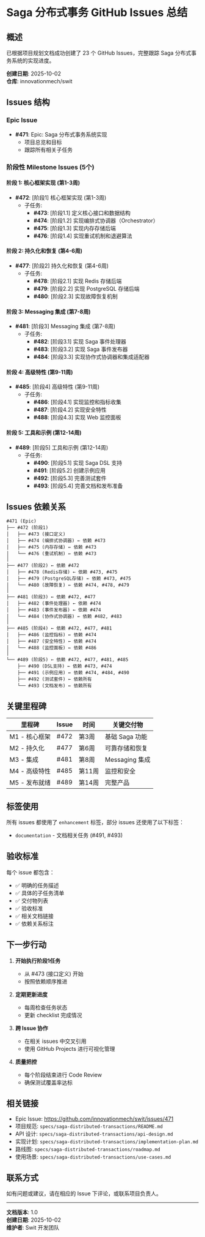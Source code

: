 # Saga 分布式事务 GitHub Issues 总结

## 概述

已根据项目规划文档成功创建了 23 个 GitHub Issues，完整跟踪 Saga 分布式事务系统的实现进度。

**创建日期**: 2025-10-02  
**仓库**: innovationmech/swit

## Issues 结构

### Epic Issue
- **#471**: Epic: Saga 分布式事务系统实现
  - 项目总览和目标
  - 跟踪所有相关子任务

### 阶段性 Milestone Issues (5个)

#### 阶段 1: 核心框架实现 (第1-3周)
- **#472**: [阶段1] 核心框架实现 (第1-3周)
  - 子任务:
    - **#473**: [阶段1.1] 定义核心接口和数据结构
    - **#474**: [阶段1.2] 实现编排式协调器（Orchestrator）
    - **#475**: [阶段1.3] 实现内存存储后端
    - **#476**: [阶段1.4] 实现重试机制和退避算法

#### 阶段 2: 持久化和恢复 (第4-6周)
- **#477**: [阶段2] 持久化和恢复 (第4-6周)
  - 子任务:
    - **#478**: [阶段2.1] 实现 Redis 存储后端
    - **#479**: [阶段2.2] 实现 PostgreSQL 存储后端
    - **#480**: [阶段2.3] 实现故障恢复机制

#### 阶段 3: Messaging 集成 (第7-8周)
- **#481**: [阶段3] Messaging 集成 (第7-8周)
  - 子任务:
    - **#482**: [阶段3.1] 实现 Saga 事件处理器
    - **#483**: [阶段3.2] 实现 Saga 事件发布器
    - **#484**: [阶段3.3] 实现协作式协调器和集成适配器

#### 阶段 4: 高级特性 (第9-11周)
- **#485**: [阶段4] 高级特性 (第9-11周)
  - 子任务:
    - **#486**: [阶段4.1] 实现监控和指标收集
    - **#487**: [阶段4.2] 实现安全特性
    - **#488**: [阶段4.3] 实现 Web 监控面板

#### 阶段 5: 工具和示例 (第12-14周)
- **#489**: [阶段5] 工具和示例 (第12-14周)
  - 子任务:
    - **#490**: [阶段5.1] 实现 Saga DSL 支持
    - **#491**: [阶段5.2] 创建示例应用
    - **#492**: [阶段5.3] 完善测试套件
    - **#493**: [阶段5.4] 完善文档和发布准备

## Issues 依赖关系

```
#471 (Epic)
├── #472 (阶段1)
│   ├── #473 (接口定义)
│   ├── #474 (编排式协调器) ← 依赖 #473
│   ├── #475 (内存存储) ← 依赖 #473
│   └── #476 (重试机制) ← 依赖 #473
│
├── #477 (阶段2) ← 依赖 #472
│   ├── #478 (Redis存储) ← 依赖 #473, #475
│   ├── #479 (PostgreSQL存储) ← 依赖 #473, #475
│   └── #480 (故障恢复) ← 依赖 #474, #478, #479
│
├── #481 (阶段3) ← 依赖 #472, #477
│   ├── #482 (事件处理器) ← 依赖 #474
│   ├── #483 (事件发布器) ← 依赖 #474
│   └── #484 (协作式协调器) ← 依赖 #482, #483
│
├── #485 (阶段4) ← 依赖 #472, #477, #481
│   ├── #486 (监控指标) ← 依赖 #474
│   ├── #487 (安全特性) ← 依赖 #474
│   └── #488 (监控面板) ← 依赖 #486
│
└── #489 (阶段5) ← 依赖 #472, #477, #481, #485
    ├── #490 (DSL支持) ← 依赖 #473, #474
    ├── #491 (示例应用) ← 依赖 #474, #484, #490
    ├── #492 (测试套件) ← 依赖所有
    └── #493 (文档发布) ← 依赖所有
```

## 关键里程碑

| 里程碑 | Issue | 时间 | 关键交付物 |
|--------|-------|------|------------|
| M1 - 核心框架 | #472 | 第3周 | 基础 Saga 功能 |
| M2 - 持久化 | #477 | 第6周 | 可靠存储和恢复 |
| M3 - 集成 | #481 | 第8周 | Messaging 集成 |
| M4 - 高级特性 | #485 | 第11周 | 监控和安全 |
| M5 - 发布就绪 | #489 | 第14周 | 完整产品 |

## 标签使用

所有 issues 都使用了 `enhancement` 标签，部分 issues 还使用了以下标签：
- `documentation` - 文档相关任务 (#491, #493)

## 验收标准

每个 issue 都包含：
- ✅ 明确的任务描述
- ✅ 具体的子任务清单
- ✅ 交付物列表
- ✅ 验收标准
- ✅ 相关文档链接
- ✅ 依赖关系标注

## 下一步行动

1. **开始执行阶段1任务**
   - 从 #473 (接口定义) 开始
   - 按照依赖顺序推进

2. **定期更新进度**
   - 每周检查任务状态
   - 更新 checklist 完成情况

3. **跨 Issue 协作**
   - 在相关 issues 中交叉引用
   - 使用 GitHub Projects 进行可视化管理

4. **质量把控**
   - 每个阶段结束进行 Code Review
   - 确保测试覆盖率达标

## 相关链接

- Epic Issue: https://github.com/innovationmech/swit/issues/471
- 项目规范: `specs/saga-distributed-transactions/README.md`
- API 设计: `specs/saga-distributed-transactions/api-design.md`
- 实现计划: `specs/saga-distributed-transactions/implementation-plan.md`
- 路线图: `specs/saga-distributed-transactions/roadmap.md`
- 使用场景: `specs/saga-distributed-transactions/use-cases.md`

## 联系方式

如有问题或建议，请在相应的 Issue 下评论，或联系项目负责人。

---

**文档版本**: 1.0  
**创建日期**: 2025-10-02  
**维护者**: Swit 开发团队

